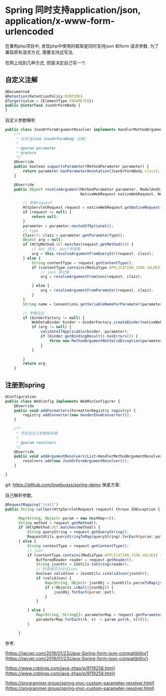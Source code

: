 # Spring 同时支持application/json, application/x-www-form-urlencoded

在重构php项目中, 发现php中使用的框架是同时支持json 和form 请求参数. 为了兼容原有请求方式, 需要支持这写法.

在网上找到几种方式, 但是决定自己写一个.

## 自定义注解

```jsx
@Documented
@Retention(RetentionPolicy.RUNTIME)
@Target(value = {ElementType.PARAMETER})
public @interface JsonOrFormBody {
}
```

自定义参数解析

```jsx
public class JsonOrFormArgumentResolver implements HandlerMethodArgumentResolver {
    /**
     * 包含{@link JsonOrFormBody 注解}
     *
     * @param parameter
     * @return
     */
    @Override
    public boolean supportsParameter(MethodParameter parameter) {
        return parameter.hasParameterAnnotation(JsonOrFormBody.class);
    }

    @Override
    public Object resolveArgument(MethodParameter parameter, ModelAndViewContainer modelAndViewContainer,
                                  NativeWebRequest nativeWebRequest, WebDataBinderFactory binderFactory) throws Exception {

        // 获取request
        HttpServletRequest request = nativeWebRequest.getNativeRequest(HttpServletRequest.class);
        if (request == null) {
            return null;
        }
        parameter = parameter.nestedIfOptional();
        // type
        Class<?> clazz = parameter.getParameterType();
        Object arg = null;
        if (HttpMethod.GET.matches(request.getMethod())) {
            // Get 请求, 从url中获取
            arg = this.resolveArgumentFromQueryStr(request, clazz);
        } else {
            String contentType = request.getContentType();
            if (contentType.contains(MediaType.APPLICATION_JSON_VALUE)) {
                // json 转对象
                arg = resolveArgumentFromJson(request, clazz);

            } else {
                arg = resolveArgumentFromParameter(request, clazz);
            }
        }
        String name = Conventions.getVariableNameForParameter(parameter);

        // 参数验证
        if (binderFactory != null) {
            WebDataBinder binder = binderFactory.createBinder(nativeWebRequest, arg, name);
            if (arg != null) {
                validateIfApplicable(binder, parameter);
                if (binder.getBindingResult().hasErrors()) {
                    throw new MethodArgumentNotValidException(parameter, binder.getBindingResult());
                }
            }

        }
        return arg;
    }
```

## 注册到spring

```jsx
@Configuration
public class WebConfig implements WebMvcConfigurer {
    @Override
    public void addFormatters(FormatterRegistry registry) {
        registry.addConverter(new GenderEnumConverter());
    }

    /**
     * 添加自定义参数解析器
     *
     * @param resolvers
     */
    @Override
    public void addArgumentResolvers(List<HandlerMethodArgumentResolver> resolvers) {
        resolvers.add(new JsonOrFormArgumentResolver());
    }

}
```
git: https://github.com/lovebugss/spring-demo
保底方案:

自己解析参数,

```jsx
@RequestMapping("/call")
public String callGet(HttpServletRequest request) throws IOException {

      Map<String, Object> param = new HashMap<>();
      String method = request.getMethod();
      if (HttpMethod.GET.matches(method)) {
          String queryString = request.getQueryString();
          RequestUtils.queryStringToMap(queryString).forEach(param::put);
      } else {
          String contentType = request.getContentType();
          // json
          if (contentType.contains(MediaType.APPLICATION_JSON_VALUE)) {
              BufferedReader reader = request.getReader();
              String jsonStr = IoUtils.toString(reader);
              // 检查是否为合法json
              boolean validJson = JsonUtils.isValidJson(jsonStr);
              if (validJson) {
                  Map<String, Object> jsonObj = JsonUtils.parseToMap(jsonStr, false);
                  if (!Objects.isNull(jsonObj)) {
                      jsonObj.forEach(param::put);
                  }
              }

          } else {
              Map<String, String[]> parameterMap = request.getParameterMap();
              parameterMap.forEach((k, v) -> param.put(k, v[0]));
          }

      }
```

参考:

[https://jiacyer.com/2019/01/23/Java-Spring-form-json-compatibility/](https://jiacyer.com/2019/01/23/Java-Spring-form-json-compatibility/)

[https://www.cnblogs.com/java-zhao/p/9119258.html](https://www.cnblogs.com/java-zhao/p/9119258.html)

[https://programmer.group/spring-mvc-custom-parameter-resolver.html](https://programmer.group/spring-mvc-custom-parameter-resolver.html)
